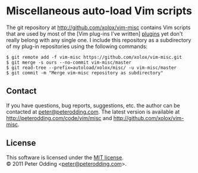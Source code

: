 # Miscellaneous auto-load Vim scripts

The git repository at <http://github.com/xolox/vim-misc> contains Vim scripts that are used by most of the [Vim plug-ins I've written] [plugins] yet don't really belong with any single one. I include this repository as a subdirectory of my plug-in repositories using the following commands:

    $ git remote add -f vim-misc https://github.com/xolox/vim-misc.git
    $ git merge -s ours --no-commit vim-misc/master
    $ git read-tree --prefix=autoload/xolox/misc/ -u vim-misc/master
    $ git commit -m "Merge vim-misc repository as subdirectory"

## Contact

If you have questions, bug reports, suggestions, etc. the author can be contacted at <peter@peterodding.com>. The latest version is available at <http://peterodding.com/code/vim/misc> and <http://github.com/xolox/vim-misc>.

## License

This software is licensed under the [MIT license](http://en.wikipedia.org/wiki/MIT_License).  
© 2011 Peter Odding &lt;<peter@peterodding.com>&gt;.


[plugins]: http://peterodding.com/code/vim/
